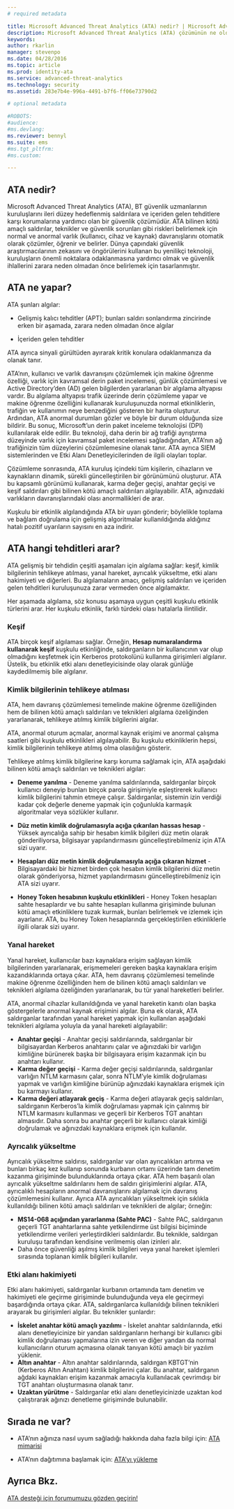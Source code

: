 ```yaml
---
# required metadata

title: Microsoft Advanced Threat Analytics (ATA) nedir? | Microsoft Advanced Threat Analytics
description: Microsoft Advanced Threat Analytics (ATA) çözümünün ne olduğu ve ne tür kuşkulu etkinlikleri algılayabildiği açıklanır
keywords:
author: rkarlin
manager: stevenpo
ms.date: 04/28/2016
ms.topic: article
ms.prod: identity-ata
ms.service: advanced-threat-analytics
ms.technology: security
ms.assetid: 283e7b4e-996a-4491-b7f6-ff06e73790d2

# optional metadata

#ROBOTS:
#audience:
#ms.devlang:
ms.reviewer: bennyl
ms.suite: ems
#ms.tgt_pltfrm:
#ms.custom:

---
```



## ATA nedir?
Microsoft Advanced Threat Analytics (ATA), BT güvenlik uzmanlarının kuruluşlarını ileri düzey hedeflenmiş saldırılara ve içeriden gelen tehditlere karşı korumalarına yardımcı olan bir güvenlik çözümüdür. ATA bilinen kötü amaçlı saldırılar, teknikler ve güvenlik sorunları gibi riskleri belirlemek için normal ve anormal varlık (kullanıcı, cihaz ve kaynak) davranışlarını otomatik olarak çözümler, öğrenir ve belirler. Dünya çapındaki güvenlik araştırmacılarının zekasını ve öngörülerini kullanan bu yenilikçi teknoloji, kuruluşların önemli noktalara odaklanmasına yardımcı olmak ve güvenlik ihlallerini zarara neden olmadan önce belirlemek için tasarlanmıştır.

## ATA ne yapar?
ATA şunları algılar:

  - Gelişmiş kalıcı tehditler (APT); bunları saldırı sonlandırma zincirinde erken bir aşamada, zarara neden olmadan önce algılar

  - İçeriden gelen tehditler

  ATA ayrıca sinyali gürültüden ayırarak kritik konulara odaklanmanıza da olanak tanır.

ATA’nın, kullanıcı ve varlık davranışını çözümlemek için makine öğrenme özelliği, varlık için kavramsal derin paket incelemesi, günlük çözümlemesi ve Active Directory’den (AD) gelen bilgilerden yararlanan bir algılama altyapısı vardır.
Bu algılama altyapısı trafik üzerinde derin çözümleme yapar ve makine öğrenme özelliğini kullanarak kuruluşunuzda normal etkinliklerin, trafiğin ve kullanımın neye benzediğini gösteren bir harita oluşturur. Ardından, ATA anormal durumları gözler ve böyle bir durum olduğunda size bildirir. Bu sonuç, Microsoft’un derin paket inceleme teknolojisi (DPI) kullanılarak elde edilir. Bu teknoloji, daha derin bir ağ trafiği ayrıştırma düzeyinde varlık için kavramsal paket incelemesi sağladığından, ATA’nın ağ trafiğinizin tüm düzeylerini çözümlemesine olanak tanır. ATA ayrıca SIEM sistemlerinden ve Etki Alanı Denetleyicilerinden de ilgili olayları toplar. 

Çözümleme sonrasında, ATA kuruluş içindeki tüm kişilerin, cihazların ve kaynakların dinamik, sürekli güncelleştirilen bir görünümünü oluşturur. ATA bu kapsamlı görünümü kullanarak, karma değer geçişi, anahtar geçişi ve keşif saldırıları gibi bilinen kötü amaçlı saldırıları algılayabilir. ATA, ağınızdaki varlıkların davranışlarındaki olası anormallikleri de arar.  

Kuşkulu bir etkinlik algılandığında ATA bir uyarı gönderir; böylelikle toplama ve bağlam doğrulama için gelişmiş algoritmalar kullanıldığında aldığınız hatalı pozitif uyarıların sayısını en aza indirir.


## ATA hangi tehditleri arar?

ATA gelişmiş bir tehdidin çeşitli aşamaları için algılama sağlar: keşif, kimlik bilgilerinin tehlikeye atılması, yanal hareket, ayrıcalık yükseltme, etki alanı hakimiyeti ve diğerleri. Bu algılamaların amacı, gelişmiş saldırıları ve içeriden gelen tehditleri kuruluşunuza zarar vermeden önce algılamaktır.

Her aşamada algılama, söz konusu aşamaya uygun çeşitli kuşkulu etkinlik türlerini arar. Her kuşkulu etkinlik, farklı türdeki olası hatalarla ilintilidir.


### Keşif
ATA birçok keşif algılaması sağlar. Örneğin, **Hesap numaralandırma kullanarak keşif** kuşkulu etkinliğinde, saldırganların bir kullanıcının var olup olmadığını keşfetmek için Kerberos protokolünü kullanma girişimleri algılanır. Üstelik, bu etkinlik etki alanı denetleyicisinde olay olarak günlüğe kaydedilmemiş bile algılanır.

### Kimlik bilgilerinin tehlikeye atılması

ATA, hem davranış çözümlemesi temelinde makine öğrenme özelliğinden hem de bilinen kötü amaçlı saldırıları ve teknikleri algılama özeliğinden yararlanarak, tehlikeye atılmış kimlik bilgilerini algılar.  

ATA, anormal oturum açmalar, anormal kaynak erişimi ve anormal çalışma saatleri gibi kuşkulu etkinlikleri algılayabilir. Bu kuşkulu etkinliklerin hepsi, kimlik bilgilerinin tehlikeye atılmış olma olasılığını gösterir.

Tehlikeye atılmış kimlik bilgilerine karşı koruma sağlamak için, ATA aşağıdaki bilinen kötü amaçlı saldırıları ve teknikleri algılar:

 - **Deneme yanılma** - Deneme yanılma saldırılarında, saldırganlar birçok kullanıcı deneyip bunları birçok parola girişimiyle eşleştirerek kullanıcı kimlik bilgilerini tahmin etmeye çalışır. Saldırganlar, sistemin izin verdiği kadar çok değerle deneme yapmak için çoğunlukla karmaşık algoritmalar veya sözlükler kullanır.

- **Düz metin kimlik doğrulamasıyla açığa çıkarılan hassas hesap** - Yüksek ayrıcalığa sahip bir hesabın kimlik bilgileri düz metin olarak gönderiliyorsa, bilgisayar yapılandırmasını güncelleştirebilmeniz için ATA sizi uyarır.

- **Hesapları düz metin kimlik doğrulamasıyla açığa çıkaran hizmet** - Bilgisayardaki bir hizmet birden çok hesabın kimlik bilgilerini düz metin olarak gönderiyorsa, hizmet yapılandırmasını güncelleştirebilmeniz için ATA sizi uyarır.

- **Honey Token hesabının kuşkulu etkinlikleri** - Honey Token hesapları sahte hesaplardır ve bu sahte hesapları kullanma girişiminde bulunan kötü amaçlı etkinliklere tuzak kurmak, bunları belirlemek ve izlemek için ayarlanır. ATA, bu Honey Token hesaplarında gerçekleştirilen etkinliklerle ilgili olarak sizi uyarır.

### Yanal hareket
Yanal hareket, kullanıcılar bazı kaynaklara erişim sağlayan kimlik bilgilerinden yararlanarak, erişmemeleri gereken başka kaynaklara erişim kazandıklarında ortaya çıkar. ATA, hem davranış çözümlemesi temelinde makine öğrenme özelliğinden hem de bilinen kötü amaçlı saldırıları ve teknikleri algılama özeliğinden yararlanarak, bu tür yanal hareketleri belirler.  

ATA, anormal cihazlar kullanıldığında ve yanal hareketin kanıtı olan başka göstergelerle anormal kaynak erişimini algılar. Buna ek olarak, ATA saldırganlar tarafından yanal hareket yapmak için kullanılan aşağıdaki teknikleri algılama yoluyla da yanal hareketi algılayabilir:
- **Anahtar geçişi** - Anahtar geçişi saldırılarında, saldırganlar bir bilgisayardan Kerberos anahtarını çalar ve ağınızdaki bir varlığın kimliğine bürünerek başka bir bilgisayara erişim kazanmak için bu anahtarı kullanır.
- **Karma değer geçişi** - Karma değer geçişi saldırılarında, saldırganlar varlığın NTLM karmasını çalar, sonra NTLM’yle kimlik doğrulaması yapmak ve varlığın kimliğine bürünüp ağınızdaki kaynaklara erişmek için bu karmayı kullanır.
- **Karma değeri atlayarak geçiş** - Karma değeri atlayarak geçiş saldırıları, saldırganın Kerberos’la kimlik doğrulaması yapmak için çalınmış bir NTLM karmasını kullanması ve geçerli bir Kerberos TGT anahtarı almasıdır. Daha sonra bu anahtar geçerli bir kullanıcı olarak kimliği doğrulamak ve ağınızdaki kaynaklara erişmek için kullanılır.

### Ayrıcalık yükseltme
Ayrıcalık yükseltme saldırısı, saldırganlar var olan ayrıcalıkları artırma ve bunları birkaç kez kullanıp sonunda kurbanın ortamı üzerinde tam denetim kazanma girişiminde bulunduklarında ortaya çıkar. ATA hem başarılı olan ayrıcalık yükseltme saldırılarını hem de saldırı girişimlerini algılar. ATA, ayrıcalıklı hesapların anormal davranışlarını algılamak için davranış çözümlemesini kullanır. Ayrıca ATA ayrıcalıkları yükseltmek için sıklıkla kullanıldığı bilinen kötü amaçlı saldırıları ve teknikleri de algılar; örneğin:
- **MS14-068 açığından yararlanma (Sahte PAC)** - Sahte PAC, saldırganın geçerli TGT anahtarlarına sahte yetkilendirme üst bilgisi biçiminde yetkilendirme verileri yerleştirdikleri saldırılardır. Bu teknikle, saldırgan kuruluşu tarafından kendisine verilmemiş olan izinleri alır.
- Daha önce güvenliği aşılmış kimlik bilgileri veya yanal hareket işlemleri sırasında toplanan kimlik bilgileri kullanılır.

### Etki alanı hakimiyeti
Etki alanı hakimiyeti, saldırganlar kurbanın ortamında tam denetim ve hakimiyeti ele geçirme girişiminde bulunduğunda veya ele geçirmeyi başardığında ortaya çıkar. ATA, saldırganlarca kullanıldığı bilinen teknikleri arayarak bu girişimleri algılar. Bu teknikler şunlardır:
- **İskelet anahtar kötü amaçlı yazılımı** - İskelet anahtar saldırılarında, etki alanı denetleyicinize bir yandan saldırganların herhangi bir kullanıcı gibi kimlik doğrulaması yapmalarına izin veren ve diğer yandan da normal kullanıcıların oturum açmasına olanak tanıyan kötü amaçlı bir yazılım yüklenir.
- **Altın anahtar** - Altın anahtar saldırılarında, saldırgan KBTGT’nin (Kerberos Altın Anahtarı) kimlik bilgilerini çalar. Bu anahtar, saldırganın ağdaki kaynakları erişim kazanmak amacıyla kullanılacak çevrimdışı bir TGT anahtarı oluşturmasına olanak tanır.
- **Uzaktan yürütme** - Saldırganlar etki alanı denetleyicinizde uzaktan kod çalıştırarak ağınızı denetleme girişiminde bulunabilir.


## Sırada ne var?

-   ATA’nın ağınıza nasıl uyum sağladığı hakkında daha fazla bilgi için: [ATA mimarisi](ata-architecture.md)

-   ATA’nın dağıtımına başlamak için: [ATA’yı yükleme](/advanced-threat-analytics/deploy-useinstall-ata)

## Ayrıca Bkz.
[ATA desteği için forumumuzu gözden geçirin!](https://social.technet.microsoft.com/Forums/security/en-US/home?forum=mata)


<!--HONumber=Apr16_HO4-->


